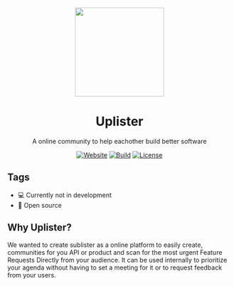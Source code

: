 <p align="center"><a href="https://github.com/absolum1"
target="_blank"><br><img width="200" src="https://absolum.nl/assets/images/absolum-min-1014x789.png"></a></p>


<h1 align="center">Uplister</h1>


<p align="center">A online community to help eachother build better software</p>


<p align="center"> 
<a href="https://absolum.nl"><img src="https://img.shields.io/badge/website-absolum.nl-lightgrey.svg" alt="Website"></a>
<a href="https://github.com/absolum1"><img src="https://img.shields.io/badge/build-paused-lightgrey.svg" alt="Build"></a>
<a href="https://absolum.nl/Licenses"><img src="https://img.shields.io/badge/license-MIT-lightgrey.svg" alt="License"></a>
</p>


## Tags
- :computer: Currently not in development
- 🎉 Open source


## Why Uplister?
We wanted to create sublister as a online platform to easily create, communities for you API or product and scan for the most urgent Feature Requests Directly from your audience. It can be used internally to prioritize your agenda without having to set a meeting for it or to request feedback from your users.


